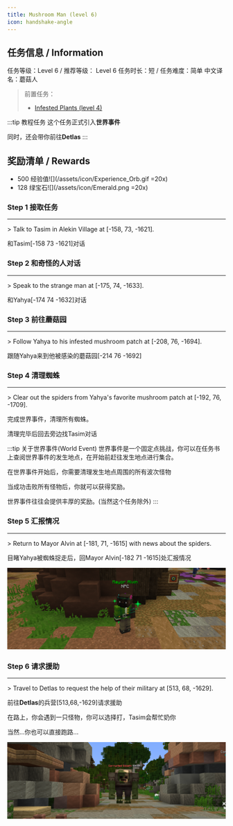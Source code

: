 ```yaml
---
title: Mushroom Man (level 6)
icon: handshake-angle
---
```


## 任务信息 / Information
任务等级：Level 6 / 推荐等级： Level 6
任务时长：短 / 任务难度：简单
中文译名：蘑菇人
>前置任务：
>+ [Infested Plants (level 4)](/quests/lvl1-10/level%204%20-%20infested%20plants.html)

:::tip 教程任务
这个任务正式引入**世界事件**

同时，还会带你前往**Detlas**
:::


## 奖励清单 / Rewards

+ 500 经验值![](/assets/icon/Experience_Orb.gif =20x) 
+ 128 绿宝石![](/assets/icon/Emerald.png =20x)

### Step 1 接取任务
---
\> Talk to Tasim in Alekin Village at [-158, 73, -1621].

和<NPC>Tasim</NPC><CC>[-158 73 -1621]</CC>对话

### Step 2 和奇怪的人对话
---
\>  Speak to the strange man at [-175, 74, -1633].

和<NPC>Yahya</NPC><CC>[-174 74 -1632]</CC>对话

### Step 3 前往蘑菇园
---
\> Follow Yahya to his infested mushroom patch at [-208, 76, -1694].

跟随<NPC>Yahya</NPC>来到他被感染的蘑菇园<CC>[-214 76 -1692]</CC>

### Step 4 清理蜘蛛
---
\> Clear out the spiders from Yahya's favorite mushroom patch at [-192, 76, -1709].

完成世界事件，清理所有蜘蛛。

清理完毕后回去旁边找<NPC>Tasim</NPC>对话

:::tip 关于世界事件(World Event)
世界事件是一个固定点挑战，你可以在任务书上查阅世界事件的发生地点，在开始前赶往发生地点进行集合。

在世界事件开始后，你需要清理发生地点周围的所有波次怪物

当成功击败所有怪物后，你就可以获得奖励。

世界事件往往会提供丰厚的奖励。(当然这个任务除外)
:::


### Step 5 汇报情况
---
\> Return to Mayor Alvin at [-181, 71, -1615] with news about the spiders.


目睹<NPC>Yahya</NPC>被蜘蛛捉走后，回<NPC>Mayor Alvin</NPC><CC>[-182 71 -1615]</CC>处汇报情况

![](/assets/img/lv16-4.png)

### Step 6 请求援助
---
\> Travel to Detlas to request the help of their military at [513, 68, -1629].

前往**Detlas**的兵营<CC>[513,68,-1629]</CC>请求援助

在路上，你会遇到一只怪物，你可以选择打，Tasim会帮忙奶你

当然...你也可以直接跑路...

![](/assets/img/lv6-7.png)



